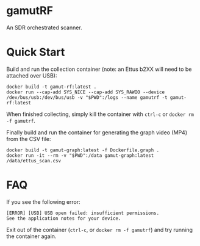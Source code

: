 # gamutRF

An SDR orchestrated scanner.

# Quick Start

Build and run the collection container (note: an Ettus b2XX will need to be attached over USB):
```
docker build -t gamut-rf:latest .
docker run --cap-add SYS_NICE --cap-add SYS_RAWIO --device /dev/bus/usb:/dev/bus/usb -v "$PWD":/logs --name gamutrf -t gamut-rf:latest
```

When finished collecting, simply kill the container with `ctrl-c` or `docker rm -f gamutrf`.

Finally build and run the container for generating the graph video (MP4) from the CSV file:
```
docker build -t gamut-graph:latest -f Dockerfile.graph .
docker run -it --rm -v "$PWD":/data gamut-graph:latest /data/ettus_scan.csv
```

# FAQ

If you see the following error:
```
[ERROR] [USB] USB open failed: insufficient permissions.
See the application notes for your device.
```
Exit out of the container (`ctrl-c`, or `docker rm -f gamutrf`) and try running the container again.

